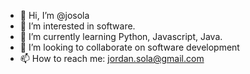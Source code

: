 - 👋 Hi, I’m @josola
- 👀 I’m interested in software.
- 🌱 I’m currently learning Python, Javascript, Java.
- 💞️ I’m looking to collaborate on software development
- 📫 How to reach me: jordan.sola@gmail.com

<!---
josola/josola is a ✨ special ✨ repository because its `README.md` (this file) appears on your GitHub profile.
You can click the Preview link to take a look at your changes.
--->
